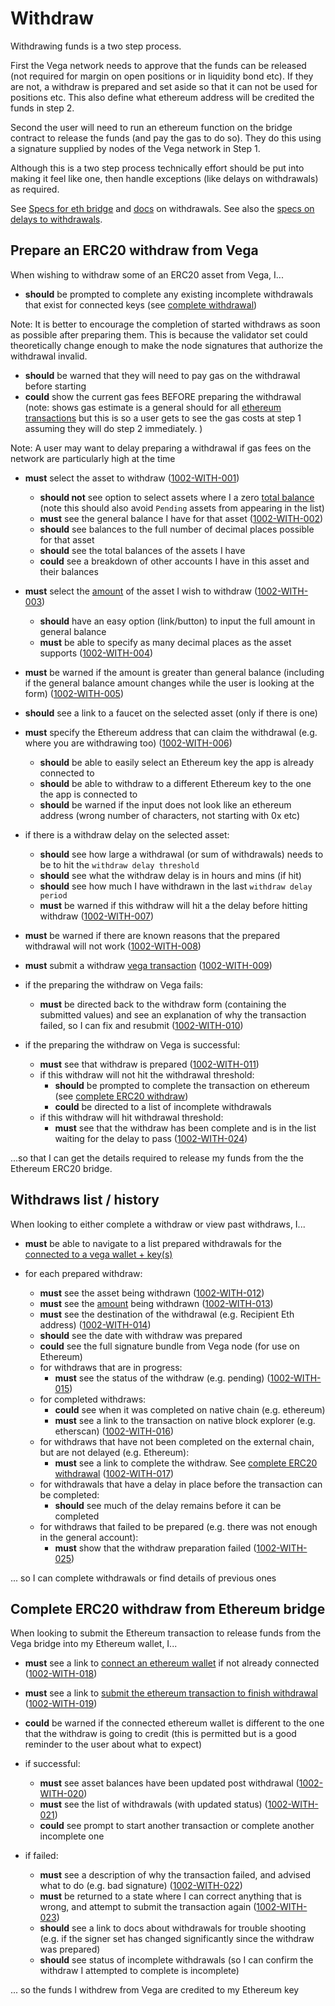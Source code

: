 # Withdraw

Withdrawing funds is a two step process. 

First the Vega network needs to approve that the funds can be released (not required for margin on open positions or in liquidity bond etc). If they are not, a withdraw is prepared and set aside so that it can not be used for positions etc. This also define what ethereum address will be credited the funds in step 2.

Second the user will need to run an ethereum function on the bridge contract to release the funds (and pay the gas to do so). They do this using a signature supplied by nodes of the Vega network in Step 1.

Although this is a two step process technically effort should be put into making it feel like one, then handle exceptions (like delays on withdrawals) as required.

See [Specs for eth bridge](../protocol/0031-ETHB-ethereum_bridge_spec.md) and [docs](https://docs.vega.xyz/docs/mainnet/concepts/vega-protocol#withdrawals) on withdrawals. See also the [specs on delays to withdrawals](../non-protocol-specs/0003-NP-LIMI-limits_aka_training_wheels.md#withdrawal-limits).

## Prepare an ERC20 withdraw from Vega

When wishing to withdraw some of an ERC20 asset from Vega, I...

- **should** be prompted to complete any existing incomplete withdrawals that exist for connected keys (see [complete withdrawal](#complete-erc20-withdraw-from-ethereum-bridge))

Note: It is better to encourage the completion of started withdraws as soon as possible after preparing them. This is because the validator set could theoretically change enough to make the node signatures that authorize the withdrawal invalid.

- **should** be warned that they will need to pay gas on the withdrawal before starting 
- **could** show the current gas fees BEFORE preparing the withdrawal (note: shows gas estimate is a general should for all [ethereum transactions](0005-ETXN-submit_ethereum_transaction.md) but this is so a user gets to see the gas costs at step 1 assuming they will do step 2 immediately. ) 

Note: A user may want to delay preparing a withdrawal if gas fees on the network are particularly high at the time

- **must** select the asset to withdraw (<a name="1002-WITH-001" href="#1002-WITH-001">1002-WITH-001</a>)
  - **should not** see option to select assets where I a zero [total balance](9001-DATA-data_display.md#asset-balances) (note this should also avoid `Pending` assets from appearing in the list)
  - **must** see the general balance I have for that asset (<a name="1002-WITH-002" href="#1002-WITH-002">1002-WITH-002</a>)
  - **should** see balances to the full number of decimal places possible for that asset
  - **should** see the total balances of the assets I have
  - **could** see a breakdown of other accounts I have in this asset and their balances

- **must** select the [amount](9001-DATA-data_display.md#asset-balances) of the asset I wish to withdraw (<a name="1002-WITH-003" href="#1002-WITH-003">1002-WITH-003</a>)
  - **should** have an easy option (link/button) to input the full amount in general balance
  - **must** be able to specify as many decimal places as the asset supports (<a name="1002-WITH-004" href="#1002-WITH-004">1002-WITH-004</a>)
- **must** be warned if the amount is greater than general balance (including if the general balance amount changes while the user is looking at the form) (<a name="1002-WITH-005" href="#1002-WITH-005">1002-WITH-005</a>)
- **should** see a link to a faucet on the selected asset (only if there is one)

- **must** specify the Ethereum address that can claim the withdrawal (e.g. where you are withdrawing too) (<a name="1002-WITH-006" href="#1002-WITH-006">1002-WITH-006</a>)
  - **should** be able to easily select an Ethereum key the app is already connected to
  - **should** be able to withdraw to a different Ethereum key to the one the app is connected to
  - **should** be warned if the input does not look like an ethereum address (wrong number of characters, not starting with 0x etc)

- if there is a withdraw delay on the selected asset:
  - **should** see how large a withdrawal (or sum of withdrawals) needs to be to hit the `withdraw delay threshold`
  - **should** see what the withdraw delay is in hours and mins (if hit)
  - **should** see how much I have withdrawn in the last `withdraw delay period`
  - **must** be warned if this withdraw will hit a the delay before hitting withdraw (<a name="1002-WITH-007" href="#1002-WITH-007">1002-WITH-007</a>)

- **must** be warned if there are known reasons that the prepared withdrawal will not work (<a name="1002-WITH-008" href="#1002-WITH-008">1002-WITH-008</a>)
- **must** submit a withdraw [vega transaction](0003-WTXN-submit_vega_transaction.md) (<a name="1002-WITH-009" href="#1002-WITH-009">1002-WITH-009</a>)

- if the preparing the withdraw on Vega fails:
  - **must** be directed back to the withdraw form (containing the submitted values) and see an explanation of why the transaction failed, so I can fix and resubmit (<a name="1002-WITH-010" href="#1002-WITH-010">1002-WITH-010</a>)

- if the preparing the withdraw on Vega is successful:
  -  **must** see that withdraw is prepared (<a name="1002-WITH-011" href="#1002-WITH-011">1002-WITH-011</a>)
  - if this withdraw will not hit the withdrawal threshold:
    - **should** be prompted to complete the transaction on ethereum (see [complete ERC20 withdraw](#complete-erc20-withdraw-from-ethereum-bridge))
    - **could** be directed to a list of incomplete withdrawals
  - if this withdraw will hit withdrawal threshold: 
    - **must** see that the withdraw has been complete and is in the list waiting for the delay to pass (<a name="1002-WITH-024" href="#1002-WITH-024">1002-WITH-024</a>)

...so that I can get the details required to release my funds from the the Ethereum ERC20 bridge.

## Withdraws list / history

When looking to either complete a withdraw or view past withdraws, I...

- **must** be able to navigate to a list prepared withdrawals for the [connected to a vega wallet + key(s)](0002-WCON-connect_vega_wallet.md)

- for each prepared withdraw:
  - **must** see the asset being withdrawn (<a name="1002-WITH-012" href="#1002-WITH-012">1002-WITH-012</a>)
  - **must** see the [amount](7001-DATA-data_display.md#asset-balances) being withdrawn (<a name="1002-WITH-013" href="#1002-WITH-013">1002-WITH-013</a>)
  - **must** see the destination of the withdrawal (e.g. Recipient Eth address) (<a name="1002-WITH-014" href="#1002-WITH-014">1002-WITH-014</a>)
  - **should** see the date with withdraw was prepared
  - **could** see the full signature bundle from Vega node (for use on Ethereum)
  - for withdraws that are in progress:
    - **must** see the status of the withdraw (e.g. pending) (<a name="1002-WITH-015" href="#1002-WITH-015">1002-WITH-015</a>)
  - for completed withdraws:
    - **could** see when it was completed on native chain (e.g. ethereum)
    - **must** see a link to the transaction on native block explorer (e.g. etherscan) (<a name="1002-WITH-016" href="#1002-WITH-016">1002-WITH-016</a>)
  - for withdraws that have not been completed on the external chain, but are not delayed (e.g. Ethereum):
    - **must** see a link to complete the withdraw. See [complete ERC20 withdrawal](#complete-erc20-withdraw-from-ethereum-bridge) (<a name="1002-WITH-017" href="#1002-WITH-017">1002-WITH-017</a>)
  - for withdrawals that have a delay in place before the transaction can be completed:
    - **should** see much of the delay remains before it can be completed
  - for withdraws that failed to be prepared (e.g. there was not enough in the general account):
    - **must** show that the withdraw preparation failed (<a name="1002-WITH-025" href="#1002-WITH-025">1002-WITH-025</a>)

... so I can complete withdrawals or find details of previous ones

## Complete ERC20 withdraw from Ethereum bridge

When looking to submit the Ethereum transaction to release funds from the Vega bridge into my Ethereum wallet, I...

- **must** see a link to [connect an ethereum wallet](0004-EWAL-connect_ethereum_wallet.md) if not already connected (<a name="1002-WITH-018" href="#1002-WITH-018">1002-WITH-018</a>)
- **must** see a link to [submit the ethereum transaction to finish withdrawal](0005-ETXN-submit_ethereum_transaction.md) (<a name="1002-WITH-019" href="#1002-WITH-019">1002-WITH-019</a>)
- **could** be warned if the connected ethereum wallet is different to the one that the withdraw is going to credit (this is permitted but is a good reminder to the user about what to expect)

- if successful: 
  - **must** see asset balances have been updated post withdrawal (<a name="1002-WITH-020" href="#1002-WITH-020">1002-WITH-020</a>)
  - **must** see the list of withdrawals (with updated status) (<a name="1002-WITH-021" href="#1002-WITH-021">1002-WITH-021</a>)
  - **could** see prompt to start another transaction or complete another incomplete one
- if failed:
  - **must** see a description of why the transaction failed, and advised what to do (e.g. bad signature) (<a name="1002-WITH-022" href="#1002-WITH-022">1002-WITH-022</a>)
  - **must** be returned to a state where I can correct anything that is wrong, and attempt to submit the transaction again (<a name="1002-WITH-023" href="#1002-WITH-023">1002-WITH-023</a>)
  - **should** see a link to docs about withdrawals for trouble shooting (e.g. if the signer set has changed significantly since the withdraw was prepared)
  - **should** see status of incomplete withdrawals (so I can confirm the withdraw I attempted to complete is incomplete)

... so the funds I withdrew from Vega are credited to my Ethereum key 
